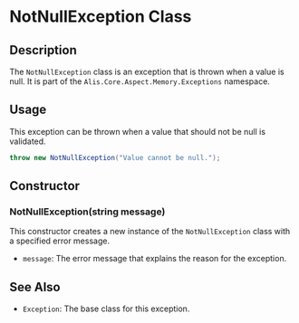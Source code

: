 # NotNullException Class

## Description

The `NotNullException` class is an exception that is thrown when a value is null. It is part of
the `Alis.Core.Aspect.Memory.Exceptions` namespace.

## Usage

This exception can be thrown when a value that should not be null is validated.

```csharp
throw new NotNullException("Value cannot be null.");
```

## Constructor

### NotNullException(string message)

This constructor creates a new instance of the `NotNullException` class with a specified error message.

- `message`: The error message that explains the reason for the exception.

## See Also

- `Exception`: The base class for this exception.
